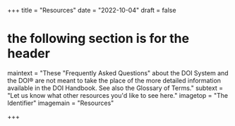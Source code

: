 +++
title = "Resources"
date = "2022-10-04"
draft = false
# the following section is for the header
maintext = "These "Frequently Asked Questions" about the DOI System and the DOI® are not meant to take the place of the more detailed information available in the DOI Handbook. See also the Glossary of Terms."
subtext = "Let us know what other resources you'd like to see here."
imagetop = "The Identifier"
imagemain = "Resources"

+++